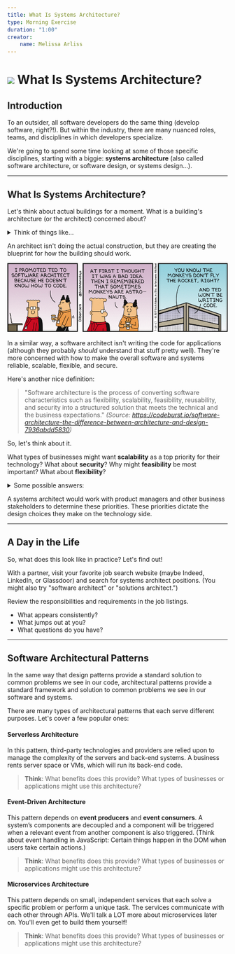 ```yaml
---
title: What Is Systems Architecture?
type: Morning Exercise
duration: "1:00"
creator:
    name: Melissa Arliss
---
```


# ![](https://ga-dash.s3.amazonaws.com/production/assets/logo-9f88ae6c9c3871690e33280fcf557f33.png) What Is Systems Architecture?

## Introduction 

To an outsider, all software developers do the same thing (develop software, right?!). But within the industry, there are many nuanced roles, teams, and disciplines in which developers specialize.

We're going to spend some time looking at some of those specific disciplines, starting with a biggie: **systems architecture** (also called software architecture, or software design, or systems design...).

---

## What Is Systems Architecture?

Let's think about actual buildings for a moment. What is a building's architecture (or the architect) concerned about?

<details>
	<summary>Think of things like...</summary>

- How big is the building?
- What type of building is it?
- How long will it take to build?
- What resources will we need to build it?
- Is it resistant to floods, storms, earthquakes, etc.?
- Is it energy efficient? Modular? Avant garde?

</details>

An architect isn't doing the actual construction, but they are creating the blueprint for how the building should work. 

![](./images/dilbert.gif)

In a similar way, a software architect isn't writing the code for applications (although they probably *should* understand that stuff pretty well). They're more concerned with how to make the overall software and systems reliable, scalable, flexible, and secure.

Here's another nice definition:

> "Software architecture is the process of converting software characteristics such as flexibility, scalability, feasibility, reusability, and security into a structured solution that meets the technical and the business expectations."
*(Source: https://codeburst.io/software-architecture-the-difference-between-architecture-and-design-7936abdd5830)*

So, let's think about it. 

What types of businesses might want **scalability** as a top priority for their technology? What about **security**? Why might **feasibility** be most important? What about **flexibility**?

<details>
	<summary>Some possible answers:</summary>

- **Scalability**: A business that gets high spikes in traffic, such as HBO (when a Game of Thrones episode was released) or Ticketmaster (when tickets for a concert go on sale).
- **Security**: Financial institutions, insurance/healthcare products, eCommerce websites... anything that deals with lots of consumers' personal information.
- **Feasibility**: Businesses that are cash-strapped: startups, government institutions, etc.
- **Flexibility**: Companies that are rapidly growing, launching new products, and adding new users.

</details>

A systems architect would work with product managers and other business stakeholders to determine these priorities. These priorities dictate the design choices they make on the technology side.

----

## A Day in the Life

So, what does this look like in practice? Let's find out!

With a partner, visit your favorite job search website (maybe Indeed, LinkedIn, or Glassdoor) and search for systems architect positions. (You might also try "software architect" or "solutions architect.")

Review the responsibilities and requirements in the job listings. 
- What appears consistently? 
- What jumps out at you?
- What questions do you have?

---

## Software Architectural Patterns

In the same way that design patterns provide a standard solution to common problems we see in our code, architectural patterns provide a standard framework and solution to common problems we see in our software and systems.

There are many types of architectural patterns that each serve different purposes. Let's cover a few popular ones:

#### Serverless Architecture

In this pattern, third-party technologies and providers are relied upon to manage the complexity of the servers and back-end systems. A business rents server space or VMs, which will run its back-end code.

> **Think**: What benefits does this provide? What types of businesses or applications might use this architecture?

#### Event-Driven Architecture

This pattern depends on **event producers** and **event consumers**. A system’s components are decoupled and a component will be triggered when a relevant event from another component is also triggered. (Think about event handling in JavaScript: Certain things happen in the DOM when users take certain actions.)

> **Think**: What benefits does this provide? What types of businesses or applications might use this architecture?

#### Microservices Architecture

This pattern depends on small, independent services that each solve a specific problem or perform a unique task. The services communicate with each other through APIs. We'll talk a LOT more about microservices later on. You'll even get to build them yourself!

> **Think**: What benefits does this provide? What types of businesses or applications might use this architecture?


